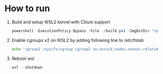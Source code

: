 # How to run
1. Build and setup WSL2 kenrel with Cilium support
    ```powershell
    powershell -ExecutionPolicy Bypass -File ./build.ps1 -ImgDstDir "<path to image dst dir>"
    ```
2. Enable cgroups v2 on WSL2 by adding following line to /etc/fstab
    ```bash
    echo 'cgroup2 /sys/fs/cgroup cgroup2 rw,nosuid,nodev,noexec,relatime,nsdelegate 0 0' >> /etc/fstab
    ```
3. Reboot wsl
    ```powershell
    wsl --shutdown
    ```
